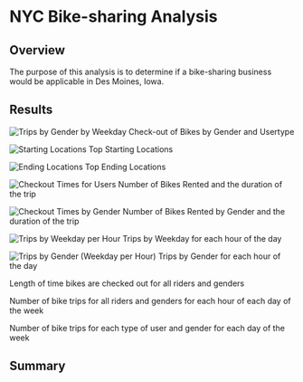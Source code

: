 # NYC Bike-sharing Analysis

## Overview
The purpose of this analysis is to determine if a bike-sharing business would be applicable in Des Moines, Iowa.

## Results
![Trips by Gender by Weekday](https://user-images.githubusercontent.com/90434010/147888357-2fe82d4e-c117-4bda-bfb7-4c72bcc3bcc1.PNG)
Check-out of Bikes by Gender and Usertype

![Starting Locations](https://user-images.githubusercontent.com/90434010/147888369-b067c94b-4940-45de-a669-70e4ed97aa21.PNG)
Top Starting Locations

![Ending Locations](https://user-images.githubusercontent.com/90434010/147888376-a75aaf94-e2d9-4012-a4b3-7c8f3eb40993.PNG)
Top Ending Locations

![Checkout Times for Users](https://user-images.githubusercontent.com/90434010/147888351-5a7d7f40-27ad-4456-b833-322b7d2450a8.PNG)
Number of Bikes Rented and the duration of the trip

![Checkout Times by Gender](https://user-images.githubusercontent.com/90434010/147888346-0a9bd8ae-e9ba-4c39-b0fd-70ef8bd02cf8.PNG)
Number of Bikes Rented by Gender and the duration of the trip

![Trips by Weekday per Hour](https://user-images.githubusercontent.com/90434010/147888411-532a8fb6-eaa9-45c5-acae-490d4259d05a.PNG)
Trips by Weekday for each hour of the day

![Trips by Gender (Weekday per Hour)](https://user-images.githubusercontent.com/90434010/147888424-13af1776-74db-4d87-b4f9-3a57485bdb99.PNG)
Trips by Gender for each hour of the day


Length of time bikes are checked out for all riders and genders

Number of bike trips for all riders and genders for each hour of each day of the week

Number of bike trips for each type of user and gender for each day of the week

## Summary

